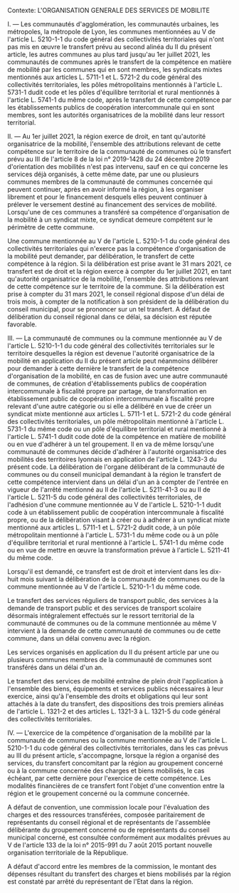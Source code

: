 Contexte: L'ORGANISATION GENERALE DES SERVICES  DE MOBILITE

I. — Les communautés d'agglomération, les communautés urbaines, les métropoles, la métropole de Lyon, les communes mentionnées au V de l'article L. 5210-1-1 du code général des collectivités territoriales qui n'ont pas mis en œuvre le transfert prévu au second alinéa du II du présent article, les autres communes au plus tard jusqu'au 1er juillet 2021, les communautés de communes après le transfert de la compétence en matière de mobilité par les communes qui en sont membres, les syndicats mixtes mentionnés aux articles L. 5711-1 et L. 5721-2 du code général des collectivités territoriales, les pôles métropolitains mentionnés à l'article L. 5731-1 dudit code et les pôles d'équilibre territorial et rural mentionnés à l'article L. 5741-1 du même code, après le transfert de cette compétence par les établissements publics de coopération intercommunale qui en sont membres, sont les autorités organisatrices de la mobilité dans leur ressort territorial.

II. — Au 1er juillet 2021, la région exerce de droit, en tant qu'autorité organisatrice de la mobilité, l'ensemble des attributions relevant de cette compétence sur le territoire de la communauté de communes où le transfert prévu au III de l'article 8 de la loi n° 2019-1428 du 24 décembre 2019 d'orientation des mobilités n'est pas intervenu, sauf en ce qui concerne les services déjà organisés, à cette même date, par une ou plusieurs communes membres de la communauté de communes concernée qui peuvent continuer, après en avoir informé la région, à les organiser librement et pour le financement desquels elles peuvent continuer à prélever le versement destiné au financement des services de mobilité. Lorsqu'une de ces communes a transféré sa compétence d'organisation de la mobilité à un syndicat mixte, ce syndicat demeure compétent sur le périmètre de cette commune.

Une commune mentionnée au V de l'article L. 5210-1-1 du code général des collectivités territoriales qui n'exerce pas la compétence d'organisation de la mobilité peut demander, par délibération, le transfert de cette compétence à la région. Si la délibération est prise avant le 31 mars 2021, ce transfert est de droit et la région exerce à compter du 1er juillet 2021, en tant qu'autorité organisatrice de la mobilité, l'ensemble des attributions relevant de cette compétence sur le territoire de la commune. Si la délibération est prise à compter du 31 mars 2021, le conseil régional dispose d'un délai de trois mois, à compter de la notification à son président de la délibération du conseil municipal, pour se prononcer sur un tel transfert. A défaut de délibération du conseil régional dans ce délai, sa décision est réputée favorable.

III. — La communauté de communes ou la commune mentionnée au V de l'article L. 5210-1-1 du code général des collectivités territoriales sur le territoire desquelles la région est devenue l'autorité organisatrice de la mobilité en application du II du présent article peut néanmoins délibérer pour demander à cette dernière le transfert de la compétence d'organisation de la mobilité, en cas de fusion avec une autre communauté de communes, de création d'établissements publics de coopération intercommunale à fiscalité propre par partage, de transformation en établissement public de coopération intercommunale à fiscalité propre relevant d'une autre catégorie ou si elle a délibéré en vue de créer un syndicat mixte mentionné aux articles L. 5711-1 et L. 5721-2 du code général des collectivités territoriales, un pôle métropolitain mentionné à l'article L. 5731-1 du même code ou un pôle d'équilibre territorial et rural mentionné à l'article L. 5741-1 dudit code doté de la compétence en matière de mobilité ou en vue d'adhérer à un tel groupement. Il en va de même lorsqu'une communauté de communes décide d'adhérer à l'autorité organisatrice des mobilités des territoires lyonnais en application de l'article L. 1243-3 du présent code. La délibération de l'organe délibérant de la communauté de communes ou du conseil municipal demandant à la région le transfert de cette compétence intervient dans un délai d'un an à compter de l'entrée en vigueur de l'arrêté mentionné au II de l'article L. 5211-41-3 ou au II de l'article L. 5211-5 du code général des collectivités territoriales, de l'adhésion d'une commune mentionnée au V de l'article L. 5210-1-1 dudit code à un établissement public de coopération intercommunale à fiscalité propre, ou de la délibération visant à créer ou à adhérer à un syndicat mixte mentionné aux articles L. 5711-1 et L. 5721-2 dudit code, à un pôle métropolitain mentionné à l'article L. 5731-1 du même code ou à un pôle d'équilibre territorial et rural mentionné à l'article L. 5741-1 du même code ou en vue de mettre en œuvre la transformation prévue à l'article L. 5211-41 du même code.

Lorsqu'il est demandé, ce transfert est de droit et intervient dans les dix-huit mois suivant la délibération de la communauté de communes ou de la commune mentionnée au V de l'article L. 5210-1-1 du même code.

Le transfert des services réguliers de transport public, des services à la demande de transport public et des services de transport scolaire désormais intégralement effectués sur le ressort territorial de la communauté de communes ou de la commune mentionnée au même V intervient à la demande de cette communauté de communes ou de cette commune, dans un délai convenu avec la région.

Les services organisés en application du II du présent article par une ou plusieurs communes membres de la communauté de communes sont transférés dans un délai d'un an.

Le transfert des services de mobilité entraîne de plein droit l'application à l'ensemble des biens, équipements et services publics nécessaires à leur exercice, ainsi qu'à l'ensemble des droits et obligations qui leur sont attachés à la date du transfert, des dispositions des trois premiers alinéas de l'article L. 1321-2 et des articles L. 1321-3 à L. 1321-5 du code général des collectivités territoriales.

IV. — L'exercice de la compétence d'organisation de la mobilité par la communauté de communes ou la commune mentionnée au V de l'article L. 5210-1-1 du code général des collectivités territoriales, dans les cas prévus au III du présent article, s'accompagne, lorsque la région a organisé des services, du transfert concomitant par la région au groupement concerné ou à la commune concernée des charges et biens mobilisés, le cas échéant, par cette dernière pour l'exercice de cette compétence. Les modalités financières de ce transfert font l'objet d'une convention entre la région et le groupement concerné ou la commune concernée.

A défaut de convention, une commission locale pour l'évaluation des charges et des ressources transférées, composée paritairement de représentants du conseil régional et de représentants de l'assemblée délibérante du groupement concerné ou de représentants du conseil municipal concerné, est consultée conformément aux modalités prévues au V de l'article 133 de la loi n° 2015-991 du 7 août 2015 portant nouvelle organisation territoriale de la République.

A défaut d'accord entre les membres de la commission, le montant des dépenses résultant du transfert des charges et biens mobilisés par la région est constaté par arrêté du représentant de l'Etat dans la région.
